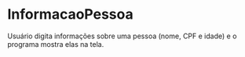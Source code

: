 # InformacaoPessoa
Usuário digita informações sobre uma pessoa (nome, CPF e idade) e o programa mostra elas na tela.
